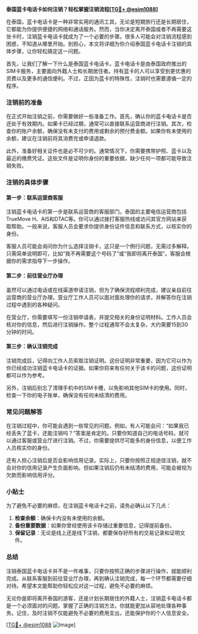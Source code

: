 **泰国蓝卡电话卡如何注销？轻松掌握注销流程[[TG💪+ @esim1088](https://t.me/s/esim1088)]**

在泰国，蓝卡电话卡是一种非常实用的通讯工具，无论是短期旅行还是长期居住，它都能为你提供便捷的网络和通话服务。然而，当你决定离开泰国或者不再需要这张卡时，注销蓝卡电话卡就成为了一个必要的步骤。很多人可能会对注销流程感到困惑，不知道从哪里开始。别担心，本文将详细为你介绍泰国蓝卡电话卡注销的具体步骤，让你轻松搞定这一问题。

首先，让我们了解一下什么是泰国蓝卡电话卡。蓝卡电话卡是由泰国政府推出的SIM卡服务，主要面向外籍人士和长期居住者。持有蓝卡的人可以享受到更优惠的资费以及更多的通信便利。不过，正因为蓝卡的特殊性，注销时也需要遵循一定的程序。

### 注销前的准备

在正式开始注销之前，你需要做好一些准备工作。首先，确认你的蓝卡电话卡是否还处于有效期内。如果卡已经过期，通常可以直接联系运营商进行注销。其次，检查你的账户余额，确保没有未支付的费用或剩余的预付费金额。如果你有未使用的余额，建议在注销前将其消费完或申请退款。

此外，准备好相关证件也是必不可少的。通常情况下，你需要携带护照、蓝卡以及最近的缴费凭证。这些文件是证明你身份的重要依据，缺少任何一项都可能导致注销失败。

### 注销的具体步骤

#### 第一步：联系运营商客服

注销蓝卡电话卡的第一步是联系运营商的客服部门。泰国的主要电信运营商包括TrueMove H、AIS和DTAC等。你可以通过拨打客服热线或访问其官方网站来获取帮助。一般来说，客服人员会要求你提供身份证件信息和联系方式，以核实你的身份。

客服人员可能会询问你为什么选择注销卡，这只是一个例行问题，无需过多解释。只需简单说明即可，比如“我不再需要这个号码了”或“我即将离开泰国”。客服会根据你的需求指导下一步操作。

#### 第二步：前往营业厅办理

虽然可以通过电话或在线渠道申请注销，但为了确保流程顺利完成，建议亲自前往运营商的营业厅办理。营业厅工作人员可以面对面处理你的请求，并解答你在注销过程中遇到的各种疑问。

在营业厅，你需要填写一份注销申请表，并提交相关的身份证明材料。工作人员会核对你的信息，然后进行注销操作。整个过程通常不会太复杂，大约需要15到30分钟的时间。

#### 第三步：确认注销完成

注销完成后，记得向工作人员索取注销证明。这份证明非常重要，因为它可以作为你已经成功注销蓝卡电话卡的证据。如果你将来有任何关于该卡的问题，这份证明都可以作为参考。

另外，注销后别忘了清理手机中的SIM卡槽，以免影响其他SIM卡的使用。同时，检查一下你的电子账单，确保没有任何未结清的费用。

### 常见问题解答

在注销过程中，你可能会遇到一些常见的问题。例如，有人可能会问：“如果我已经丢失了蓝卡，还能注销吗？”答案是肯定的。只要你知道自己的电话号码，就可以通过客服或营业厅进行注销。不过，你需要提供尽可能多的身份信息，以便工作人员核实你的身份。

还有人担心注销后是否会影响信用记录。实际上，只要你按照正规途径注销，就不会对你的信用记录产生负面影响。但如果注销后仍有未结清的费用，可能会被视为欠款而影响信用评分。

### 小贴士

为了避免不必要的麻烦，在注销蓝卡电话卡之前，请务必确认以下几点：

1. **检查余额**：确保卡内没有未使用的余额。
2. **备份重要数据**：如果你曾经使用该卡存储过重要信息，记得提前备份。
3. **保留记录**：无论是线上还是线下注销，都要保存好所有的交易记录和证明文件。

### 总结

注销泰国蓝卡电话卡并不是一件难事，只要你按照正确的步骤进行操作，就能顺利完成。从联系客服到前往营业厅办理，再到确认注销完成，每一个环节都需要仔细对待。希望本文能帮助你轻松应对这一过程，避免不必要的麻烦。

无论你是即将离开泰国的游客，还是计划长期居住的外籍人士，注销蓝卡电话卡都是一个必须面对的问题。掌握了正确的注销方法，你就能更加从容地处理各种事务。记住，及时注销不仅能避免不必要的费用支出，还能保护你的个人信息安全。

[[TG💪+ @esim1088](https://t.me/s/esim1088) ![Image](https://i.postimg.cc/4NQfJmqS/Snipaste-2025-05-13-00-14-12.png)]
